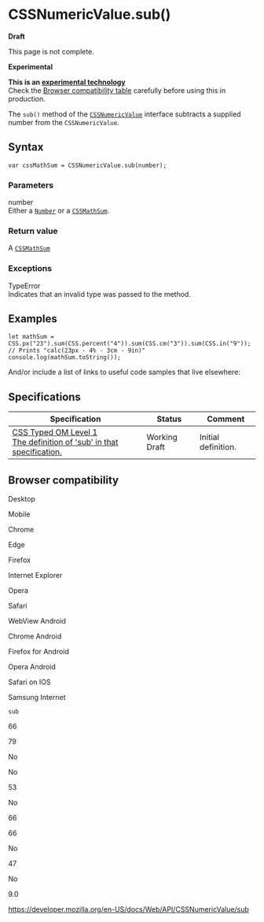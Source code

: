 # CSSNumericValue.sub()

**Draft**

This page is not complete.

**Experimental**

**This is an [experimental technology](https://developer.mozilla.org/en-US/docs/MDN/Guidelines/Conventions_definitions#experimental)**  
Check the [Browser compatibility table](#browser_compatibility) carefully before using this in production.

The `sub()` method of the [`CSSNumericValue`](../cssnumericvalue) interface subtracts a supplied number from the `CSSNumericValue`.

## Syntax

    var cssMathSum = CSSNumericValue.sub(number);

### Parameters

number  
Either a [`Number`](https://developer.mozilla.org/en-US/docs/Web/JavaScript/Reference/Global_Objects/Number) or a [`CSSMathSum`](../cssmathsum).

### Return value

A [`CSSMathSum`](../cssmathsum)

### Exceptions

TypeError  
Indicates that an invalid type was passed to the method.

## Examples

    let mathSum = CSS.px("23").sum(CSS.percent("4")).sum(CSS.cm("3")).sum(CSS.in("9"));
    // Prints "calc(23px - 4% - 3cm - 9in)"
    console.log(mathSum.toString());

And/or include a list of links to useful code samples that live elsewhere:

## Specifications

<table><thead><tr class="header"><th>Specification</th><th>Status</th><th>Comment</th></tr></thead><tbody><tr class="odd"><td><a href="https://drafts.css-houdini.org/css-typed-om-1/#dom-cssnumericvalue-sub">CSS Typed OM Level 1<br />
<span class="small">The definition of 'sub' in that specification.</span></a></td><td><span class="spec-wd">Working Draft</span></td><td>Initial definition.</td></tr></tbody></table>

## Browser compatibility

Desktop

Mobile

Chrome

Edge

Firefox

Internet Explorer

Opera

Safari

WebView Android

Chrome Android

Firefox for Android

Opera Android

Safari on IOS

Samsung Internet

`sub`

66

79

No

No

53

No

66

66

No

47

No

9.0

<a href="https://developer.mozilla.org/en-US/docs/Web/API/CSSNumericValue/sub" class="_attribution-link">https://developer.mozilla.org/en-US/docs/Web/API/CSSNumericValue/sub</a>
